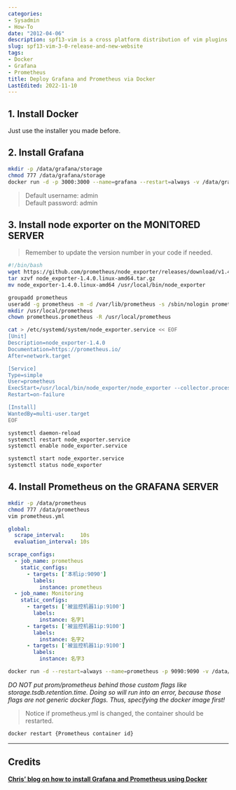 ```yaml
---
categories:
- Sysadmin
- How-To
date: "2012-04-06"
description: spf13-vim is a cross platform distribution of vim plugins and resources for Vim.
slug: spf13-vim-3-0-release-and-new-website
tags:
- Docker
- Grafana
- Prometheus
title: Deploy Grafana and Prometheus via Docker
LastEdited: 2022-11-10
---
```


## 1. Install Docker
Just use the installer you made before.

## 2. Install Grafana

```bash
mkdir -p /data/grafana/storage
chmod 777 /data/grafana/storage
docker run -d -p 3000:3000 --name=grafana --restart=always -v /data/grafana/storage:/var/lib/grafana grafana/grafana
```

> Default username: admin  
> Default password: admin

## 3. Install node exporter on the MONITORED SERVER

> Remember to update the version number in your code if needed.

```bash
#!/bin/bash
wget https://github.com/prometheus/node_exporter/releases/download/v1.4.0/node_exporter-1.4.0.linux-amd64.tar.gz
tar xzvf node_exporter-1.4.0.linux-amd64.tar.gz
mv node_exporter-1.4.0.linux-amd64 /usr/local/bin/node_exporter

groupadd prometheus
useradd -g prometheus -m -d /var/lib/prometheus -s /sbin/nologin prometheus
mkdir /usr/local/prometheus
chown prometheus.prometheus -R /usr/local/prometheus

cat > /etc/systemd/system/node_exporter.service << EOF
[Unit]
Description=node_exporter-1.4.0
Documentation=https://prometheus.io/
After=network.target

[Service]
Type=simple
User=prometheus
ExecStart=/usr/local/bin/node_exporter/node_exporter --collector.processes --collector.filesystem.ignored-mount-points=^/(sys|proc|dev|host|etc)($|/)
Restart=on-failure

[Install]
WantedBy=multi-user.target
EOF

systemctl daemon-reload
systemctl restart node_exporter.service
systemctl enable node_exporter.service

systemctl start node_exporter.service
systemctl status node_exporter
```

## 4. Install Prometheus on the GRAFANA SERVER

```bash
mkdir -p /data/prometheus
chmod 777 /data/prometheus
vim prometheus.yml
```

```yaml
global:
  scrape_interval:     10s
  evaluation_interval: 10s

scrape_configs:
  - job_name: prometheus
	static_configs:
	  - targets: ['本机ip:9090']
		labels:
		  instance: prometheus
  - job_name: Monitoring
	static_configs:
	  - targets: ['被监控机器1ip:9100']
		labels:
		  instance: 名字1
	  - targets: ['被监控机器1ip:9100']
		labels:
		  instance: 名字2
	  - targets: ['被监控机器1ip:9100']
		labels:
		  instance: 名字3
```

```bash
docker run -d --restart=always --name=prometheus -p 9090:9090 -v /data/prometheus/prometheus.yml:/etc/prometheus/prometheus.yml prom/prometheus --storage.tsdb.retention.time=20d --config.file=/etc/prometheus/prometheus.yml --web.console.libraries=/usr/share/prometheus/console_libraries --web.console.templates=/usr/share/prometheus/consoles
```
*DO NOT put prom/prometheus behind those custom flags like storage.tsdb.retention.time. Doing so will run into an error, because those flags are not generic docker flags. Thus, specifying the docker image first!*

> Notice if prometheus.yml is changed, the container should be restarted.
```bash
docker restart {Prometheus container id}
```

---

## Credits
[**Chris’ blog on how to install Grafana and Prometheus using Docker**](https://blog.chriswang.work/archives/Grafana-Prometheus.html)
